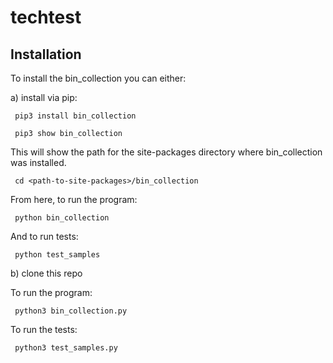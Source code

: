 # techtest 

## Installation

To install the bin_collection you can either:

 a)  install via pip:
     
     pip3 install bin_collection
    
     pip3 show bin_collection
     
 This will show the path for the site-packages directory where bin_collection was installed.
    
     cd <path-to-site-packages>/bin_collection
     
 From here, to run the program:
     
     python bin_collection
     
 And to run tests:
    
     python test_samples
     
     

b)  clone this repo


To run the program:
    
     python3 bin_collection.py

To run the tests:

     python3 test_samples.py
